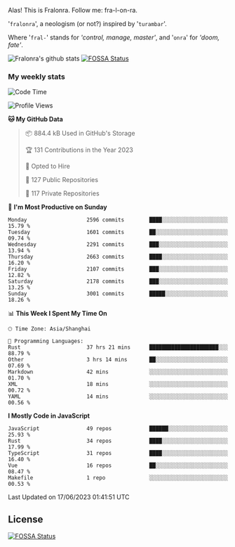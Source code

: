 Alas! This is Fralonra. Follow me: fra-l-on-ra.

'`fralonra`', a neologism (or not?) inspired by '`turambar`'.

Where '`fral-`' stands for *'control, manage, master'*, and '`onra`' for *'doom, fate'*.

![Fralonra's github stats](https://github-readme-stats.vercel.app/api?username=fralonra)
[![FOSSA Status](https://app.fossa.com/api/projects/git%2Bgithub.com%2Ffralonra%2Ffralonra.svg?type=shield)](https://app.fossa.com/projects/git%2Bgithub.com%2Ffralonra%2Ffralonra?ref=badge_shield)

### My weekly stats

<!--START_SECTION:waka-->
![Code Time](http://img.shields.io/badge/Code%20Time-3%2C566%20hrs%2049%20mins-blue)

![Profile Views](http://img.shields.io/badge/Profile%20Views-0-blue)

**🐱 My GitHub Data** 

> 📦 884.4 kB Used in GitHub's Storage 
 > 
> 🏆 131 Contributions in the Year 2023
 > 
> 💼 Opted to Hire
 > 
> 📜 127 Public Repositories 
 > 
> 🔑 117 Private Repositories 
 > 
📅 **I'm Most Productive on Sunday** 

```text
Monday                   2596 commits        ████░░░░░░░░░░░░░░░░░░░░░   15.79 % 
Tuesday                  1601 commits        ██░░░░░░░░░░░░░░░░░░░░░░░   09.74 % 
Wednesday                2291 commits        ███░░░░░░░░░░░░░░░░░░░░░░   13.94 % 
Thursday                 2663 commits        ████░░░░░░░░░░░░░░░░░░░░░   16.20 % 
Friday                   2107 commits        ███░░░░░░░░░░░░░░░░░░░░░░   12.82 % 
Saturday                 2178 commits        ███░░░░░░░░░░░░░░░░░░░░░░   13.25 % 
Sunday                   3001 commits        █████░░░░░░░░░░░░░░░░░░░░   18.26 % 
```


📊 **This Week I Spent My Time On** 

```text
🕑︎ Time Zone: Asia/Shanghai

💬 Programming Languages: 
Rust                     37 hrs 21 mins      ██████████████████████░░░   88.79 % 
Other                    3 hrs 14 mins       ██░░░░░░░░░░░░░░░░░░░░░░░   07.69 % 
Markdown                 42 mins             ░░░░░░░░░░░░░░░░░░░░░░░░░   01.70 % 
XML                      18 mins             ░░░░░░░░░░░░░░░░░░░░░░░░░   00.72 % 
YAML                     14 mins             ░░░░░░░░░░░░░░░░░░░░░░░░░   00.56 % 
```

**I Mostly Code in JavaScript** 

```text
JavaScript               49 repos            ██████░░░░░░░░░░░░░░░░░░░   25.93 % 
Rust                     34 repos            ████░░░░░░░░░░░░░░░░░░░░░   17.99 % 
TypeScript               31 repos            ████░░░░░░░░░░░░░░░░░░░░░   16.40 % 
Vue                      16 repos            ██░░░░░░░░░░░░░░░░░░░░░░░   08.47 % 
Makefile                 1 repo              ░░░░░░░░░░░░░░░░░░░░░░░░░   00.53 % 
```




 Last Updated on 17/06/2023 01:41:51 UTC
<!--END_SECTION:waka-->

## License
[![FOSSA Status](https://app.fossa.com/api/projects/git%2Bgithub.com%2Ffralonra%2Ffralonra.svg?type=large)](https://app.fossa.com/projects/git%2Bgithub.com%2Ffralonra%2Ffralonra?ref=badge_large)